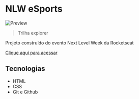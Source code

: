 # NLW eSports 

![Preview](https://user-images.githubusercontent.com/113403642/190876800-5b462d16-510d-481a-bd72-f88840910a99.png)

>Trilha explorer 

Projeto construído do evento Next Level Week da Rocketseat

[Clique aqui para acessar](https://GigicaNves.github.io/NLW-esports-explorer) 

## Tecnologias

- HTML
- CSS
- Git e Github
